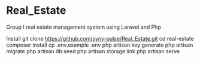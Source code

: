 # Real_Estate
Group I real estate management system using Laravel and Php

Install git clone https://github.com/syny-pulse/Real_Estate.git 
cd real-estate
composer install
cp .env.example .env
php artisan key:generate
php artisan migrate
php artisan db:seed
php artisan storage:link
php artisan serve